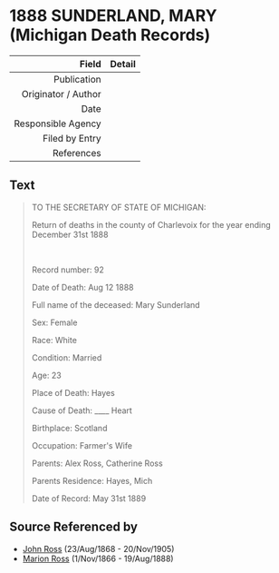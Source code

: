 ﻿---
layout: page
permalink: /sources/s32982872
---

# 1888 SUNDERLAND, MARY (Michigan Death Records)

Field | Detail
---:|:---
Publication | 
Originator / Author | 
Date | 
Responsible Agency | 
Filed by Entry | 
References | 

## Text

> TO THE SECRETARY OF STATE OF MICHIGAN:
>
> Return of deaths in the county of Charlevoix for the year ending December 31st 1888
>
> <br/>
>
> Record number: 92
>
> Date of Death: Aug 12 1888
>
> Full name of the deceased: Mary Sunderland
>
> Sex: Female
>
> Race: White
>
> Condition: Married
>
> Age: 23
>
> Place of Death: Hayes
>
> Cause of Death: ____ Heart
>
> Birthplace: Scotland
>
> Occupation: Farmer's Wife
>
> Parents: Alex Ross, Catherine Ross
>
> Parents Residence: Hayes, Mich
>
> Date of Record: May 31st 1889
>

## Source Referenced by

* [John Ross](../people/@16505504@-john-ross-b1868-8-23-d1905-11-20.md) (23/Aug/1868 - 20/Nov/1905)
* [Marion Ross](../people/@75416110@-marion-ross-b1866-11-1-d1888-8-19.md) (1/Nov/1866 - 19/Aug/1888)
